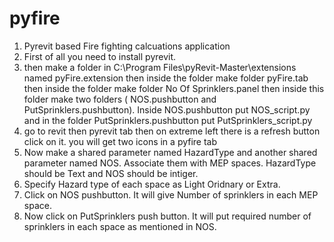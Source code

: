 # pyfire
1. Pyrevit based Fire fighting calcuations application
2. First of all you need to install pyrevit.
3. then make a folder in C:\Program Files\pyRevit-Master\extensions named pyFire.extension then inside the folder make folder pyFire.tab then inside the folder make folder No Of Sprinklers.panel then inside this folder make two folders ( NOS.pushbutton and PutSprinklers.pushbutton). Inside NOS.pushbutton put NOS_script.py and in the folder PutSprinklers.pushbutton put PutSprinklers_script.py
5. go to revit then pyrevit tab then on extreme left there is a refresh button click on it. you will get two icons in a pyfire tab
6. Now make a shared parameter named HazardType and another shared parameter named NOS. Associate them with MEP spaces. HazardType should be Text and NOS should be intiger.
7. Specify Hazard type of each space as Light Oridnary or Extra.
8. Click on NOS pushbutton. It will give Number of sprinklers in each MEP space.
9. Now click on PutSprinklers push button. It will put required number of sprinklers in each space as mentioned in NOS.
